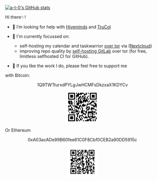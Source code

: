 <!--
**a-t-0/a-t-0** is a ✨ _special_ ✨ repository because its `README.md` (this file) appears on your GitHub profile.
-->

[![a-t-0's GitHub stats](https://github-readme-stats.vercel.app/api?username=a-t-0&count_private=true&show_icons=true)](https://github.com/anuraghazra/github-readme-stats)

Hi there✨!
- 🤔 I’m looking for help with [Hiveminds](https://github.com/hiveminds) and [TruCol](https://trucol.io/protocol/)
- :rocket: I'm currently focussed on:
  - self-hosting my calendar and taskwarrior [over tor](https://github.com/hiveminds/ssl4tor) via ([Nextcloud](https://github.com/hiveminds/collabora-online))
  - improving repo quality by [self-hosting GitLab](https://github.com/Simple-Setup/Self-host-GitLab-Server-and-Runner-CI) over tor (for free, limitless selfhosted CI for GitHub).

- 💬 If you like the work I do, please feel free to support me
  
with Bitcoin:
<p align="center">
1Q9TWTturxdPYLgJwHCMFsDkzxaX1KDYCv<br>
</p>

<p align="center">
  <img src="./btc_receive.png" alt="drawing" width="100"/>
</p>

Or Ethereum 
<p align="center">
0xA03acADe99B60fee61C0F8Cbf0CEB2a90DD5915c
</p>
<p align="center">
  <img src="./eth_receive.png" alt="drawing" width="100"/>
</p>
